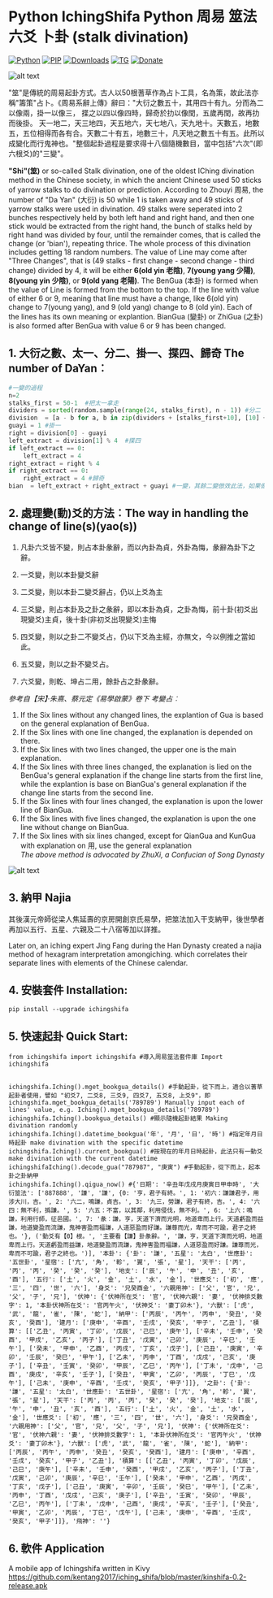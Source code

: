 # Python IchingShifa Python 周易 筮法 六爻 卜卦 (stalk divination)

[![Python](https://img.shields.io/pypi/pyversions/ichingshifa)](https://pypi.org/project/ichingshifa/)
[![PIP](https://img.shields.io/pypi/v/ichingshifa)](https://pypi.org/project/ichingshifa/)
[![Downloads](https://img.shields.io/pypi/dm/ichingshifa)](https://pypi.org/project/ichingshifa/)
[![TG](https://img.shields.io/badge/chat-on%20telegram-blue)](https://t.me/gnatnek)
[![Donate](https://img.shields.io/badge/Donate-PayPal-green.svg?logo=paypal&style=flat-square)](https://www.paypal.me/kinyeah)&nbsp;

![alt text](https://upload.wikimedia.org/wikipedia/commons/a/af/French_Polished_Yarrow_stalks_from_LPKaster.jpg "Stalk divination")

"筮"是傳統的周易起卦方式。古人以50根蓍草作為占卜工具，名為策，故此法亦稱"籌策"占卜。《周易系辭上傳》辭曰："大衍之數五十，其用四十有九。分而為二以像兩，掛一以像三， 揲之以四以像四時，歸奇於扐以像閏，五歲再閏，故再扐而後掛。 天一地二，天三地四，天五地六，天七地八，天九地十。天數五，地數五，五位相得而各有合。天數二十有五，地數三十，凡天地之數五十有五。此所以成變化而行鬼神也。"整個起卦過程是要求得十八個隨機數目，當中包括"六次"(即六根爻)的"三變"。


**"Shi"(筮)** or so-called Stalk divination, one of the oldest IChing divination method in the Chinese society, in which the ancient Chinese used 50 sticks of yarrow stalks to do divination or prediction. According to Zhouyi 周易, the number of "Da Yan" (大衍) is 50 while 1 is taken away and 49 sticks of yarrow stalks were used in divination. 49 stalks were seperated into 2 bunches respectively held by both left hand and right hand, and then one stick would be extracted from the right hand, the bunch of stalks held by right hand was divided by four, until the remainder comes, that is called the change (or 'bian'), repeating thrice. The whole process of this divination includes getting 18 random numbers. The value of Line may come after  "Three Changes", that is  (49 stalks - first change - second change - third change) divided by 4, it will be either **6(old yin 老陰)**, **7(young yang 少陽)**, **8(young yin 少陰)**, or **9(old yang 老陽)**.  The BenGua (本卦) is formed when the value of Line is formed from the bottom to the top. If the line with value of either 6 or 9, meaning that line must have a change, like 6(old yin) change to 7(young yang), and 9 (old yang) change to 8 (old yin). Each of the lines has its own meaning or explantion. BianGua (變卦) or ZhiGua (之卦) is also formed after BenGua with value 6 or 9 has been changed. 


## **1. 大衍之數、太一、分二、掛一、揲四、歸奇 The number of DaYan**︰

```python
#一變的過程
n=2
stalks_first = 50-1  #把太一拿走
dividers = sorted(random.sample(range(24, stalks_first), n - 1)) #分二
division  = [a - b for a, b in zip(dividers + [stalks_first+10], [10] + dividers)]
guayi = 1 #掛一
right = division[0] - guayi 
left_extract = division[1] % 4  #揲四
if left_extract == 0:
    left_extract = 4
right_extract = right % 4
if right_extract == 0:
    right_extract = 4 #歸奇
bian  = left_extract + right_extract + guayi #一變，其餘二變倣效此法，如果做for loop 這裡的掛一可以拿走，不用加上。
```

## **2. 處理變(動)爻的方法︰The way in handling the change of line(s)(yao(s))**

1. 凡卦六爻皆不變，則占本卦彖辭，而以內卦為貞，外卦為悔，彖辭為卦下之辭。

2. 一爻變，則以本卦變爻辭

3. 二爻變，則以本卦二變爻辭占，仍以上爻為主

4. 三爻變，則占本卦及之卦之彖辭，即以本卦為貞，之卦為悔，前十卦(初爻出現變爻)主貞，後十卦(非初爻出現變爻)主悔

5. 四爻變，則以之卦二不變爻占，仍以下爻為主經，亦無文，今以例推之當如此。

6. 五爻變，則以之卦不變爻占。

7. 六爻變，則乾、坤占二用，餘卦占之卦彖辭。

_參考自【宋】‧朱熹、蔡元定《易學啟蒙》卷下 考變占︰_

1. If the Six lines without any changed lines, the explantion of Gua is based on the general explanation of BenGua. 
2. If the Six lines with one line changed, the explanation is depended on there. 
3. If the Six lines with two lines changed, the upper one is the main explanation. 
4. If the Six lines with three lines changed, the explanation is lied on the BenGua's general explanation if the change line starts from the first line, while the explantion is base on BianGua's general explanation if the change line starts from the second line. 
5. If the Six lines with four lines changed,  the explanation is upon the lower line of BianGua. 
6. If the Six lines with five lines changed,  the explanation is upon the one line without change on BianGua. 
7. If the Six lines with six lines changed, except for QianGua and KunGua with explanation on 用, use the general explanation  
_The above method is advocated by ZhuXi, a Confucian of Song Dynasty_

![alt text](https://github.com/kentang2017/iching_shifa/blob/master/data/results.png?raw=true)

## **3. 納甲 Najia**
其後漢元帝師從梁人焦延壽的京房開創京氏易學，把筮法加入干支納甲，後世學者再加以五行、五星、六親及二十八宿等加以詳推。

Later on, an iching expert Jing Fang during the Han Dynasty created a najia method of hexagram interpretation amongiching. which correlates their separate lines with elements of the Chinese calendar.


## **4. 安裝套件 Installation**:
```
pip install --upgrade ichingshifa
```

## **5. 快速起卦 Quick Start**:
```
from ichingshifa import ichingshifa #導入周易筮法套件庫 Import ichingshifa


ichingshifa.Iching().mget_bookgua_details() #手動起卦，從下而上，適合以蓍草起卦者使用，譬如 "初爻7, 二爻8, 三爻9, 四爻7, 五爻8, 上爻9"，即 ichingshifa.mget_bookgua_details('789789') Manually input each of lines' value, e.g. Iching().mget_bookgua_details('789789')
ichingshifa.Iching().bookgua_details() #顯示隨機起卦結果 Making divination randomly
ichingshifa.Iching().datetime_bookgua('年', '月', '日', '時') #指定年月日時起卦 make divination with the specific datetime
ichingshifa.Iching().current_bookgua() #按現在的年月日時起卦，此法只有一動爻 make divination with the current datetime
ichingshifaIching().decode_gua("787987", "庚寅") #手動起卦，從下而上，起本卦之卦納甲
ichingshifa.Iching().qigua_now() #{'日期': '辛丑年戊戌月庚寅日甲申時', '大衍筮法': ['887888', '謙', '謙', {0: '亨，君子有終。', 1: '初六：謙謙君子，用涉大川，吉。', 2: '六二，鳴謙，貞吉。', 3: '九三，勞謙，君子有終，吉。', 4: '六四：無不利，撝謙。', 5: '六五：不富，以其鄰，利用侵伐，無不利。', 6: '上六：鳴謙，利用行師，征邑國。', 7: '彖︰謙，亨，天道下濟而光明，地道卑而上行。天道虧盈而益謙，地道變盈而流謙，鬼神害盈而福謙，人道惡盈而好謙。謙尊而光，卑而不可踰，君子之終也。'}, ('動爻有【0】根。', '主要看【謙】卦彖辭。', '謙，亨，天道下濟而光明，地道卑而上行。天道虧盈而益謙，地道變盈而流謙，鬼神害盈而福謙，人道惡盈而好謙。謙尊而光，卑而不可踰，君子之終也。')], '本卦': {'卦': '謙', '五星': '太白', '世應卦': '五世卦', '星宿': ['亢', '角', '軫', '翼', '張', '星'], '天干': ['丙', '丙', '丙', '癸', '癸', '癸'], '地支': ['辰', '午', '申', '丑', '亥', '酉'], '五行': ['土', '火', '金', '土', '水', '金'], '世應爻': ['初', '應', '三', '四', '世', '六'], '身爻': '兄癸酉金', '六親用神': ['父', '官', '兄', '父', '子', '兄'], '伏神': {'伏神所在爻': '官', '伏神六親': '妻', '伏神排爻數字': 1, '本卦伏神所在爻': '官丙午火', '伏神爻': '妻丁卯木'}, '六獸': ['虎', '武', '龍', '雀', '陳', '蛇'], '納甲': ['丙辰', '丙午', '丙申', '癸丑', '癸亥', '癸酉'], '建月': ['庚申', '辛酉', '壬戌', '癸亥', '甲子', '乙丑'], '積算': [['乙丑', '丙寅', '丁卯', '戊辰', '己巳', '庚午'], ['辛未', '壬申', '癸酉', '甲戌', '乙亥', '丙子'], ['丁丑', '戊寅', '己卯', '庚辰', '辛巳', '壬午'], ['癸未', '甲申', '乙酉', '丙戌', '丁亥', '戊子'], ['己丑', '庚寅', '辛卯', '壬辰', '癸巳', '甲午'], ['乙未', '丙申', '丁酉', '戊戌', '己亥', '庚子'], ['辛丑', '壬寅', '癸卯', '甲辰', '乙巳', '丙午'], ['丁未', '戊申', '己酉', '庚戌', '辛亥', '壬子'], ['癸丑', '甲寅', '乙卯', '丙辰', '丁巳', '戊午'], ['己未', '庚申', '辛酉', '壬戌', '癸亥', '甲子']]}, '之卦': {'卦': '謙', '五星': '太白', '世應卦': '五世卦', '星宿': ['亢', '角', '軫', '翼', '張', '星'], '天干': ['丙', '丙', '丙', '癸', '癸', '癸'], '地支': ['辰', '午', '申', '丑', '亥', '酉'], '五行': ['土', '火', '金', '土', '水', '金'], '世應爻': ['初', '應', '三', '四', '世', '六'], '身爻': '兄癸酉金', '六親用神': ['父', '官', '兄', '父', '子', '兄'], '伏神': {'伏神所在爻': '官', '伏神六親': '妻', '伏神排爻數字': 1, '本卦伏神所在爻': '官丙午火', '伏神爻': '妻丁卯木'}, '六獸': ['虎', '武', '龍', '雀', '陳', '蛇'], '納甲': ['丙辰', '丙午', '丙申', '癸丑', '癸亥', '癸酉'], '建月': ['庚申', '辛酉', '壬戌', '癸亥', '甲子', '乙丑'], '積算': [['乙丑', '丙寅', '丁卯', '戊辰', '己巳', '庚午'], ['辛未', '壬申', '癸酉', '甲戌', '乙亥', '丙子'], ['丁丑', '戊寅', '己卯', '庚辰', '辛巳', '壬午'], ['癸未', '甲申', '乙酉', '丙戌', '丁亥', '戊子'], ['己丑', '庚寅', '辛卯', '壬辰', '癸巳', '甲午'], ['乙未', '丙申', '丁酉', '戊戌', '己亥', '庚子'], ['辛丑', '壬寅', '癸卯', '甲辰', '乙巳', '丙午'], ['丁未', '戊申', '己酉', '庚戌', '辛亥', '壬子'], ['癸丑', '甲寅', '乙卯', '丙辰', '丁巳', '戊午'], ['己未', '庚申', '辛酉', '壬戌', '癸亥', '甲子']]}, '飛神': ''}

```
## **6. 軟件 Application**
A mobile app of Ichingshifa written in Kivy
https://github.com/kentang2017/iching_shifa/blob/master/kinshifa-0.2-release.apk
